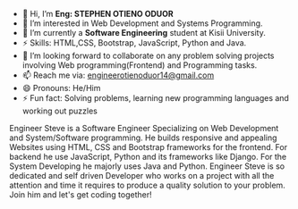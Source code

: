 - 👋 Hi, I’m **Eng: STEPHEN OTIENO ODUOR**
- 👀 I’m interested in Web Development and Systems Programming.
- 🌱 I’m currently a **Software Engineering** student at Kisii University.
- ⚡ Skills: HTML,CSS, Bootstrap, JavaScript, Python and Java.
- 💞️ I’m looking forward to collaborate on any problem solving projects involving Web programming(Frontend) and Programming tasks.
- 📫 Reach me via: engineerotienoduor14@gmail.com
- 😄 Pronouns: He/Him
- ⚡ Fun fact: Solving problems, learning new programming languages and working out puzzles


Engineer Steve is a Software Engineer Specializing on Web Development and System/Software programming. He builds responsive and appealing Websites using HTML, CSS and Bootstrap frameworks for the frontend.
For backend he use JavaScript, Python and its frameworks like Django. For the System Developing he majorly uses Java and Python. Engineer Steve is so dedicated and self driven Developer who works on a project with all
the attention and time it requires to produce a quality solution to your problem. Join him and let's get coding together!

